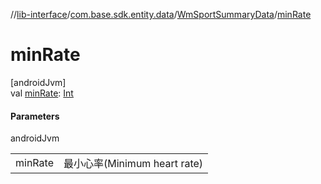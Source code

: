//[lib-interface](../../../index.md)/[com.base.sdk.entity.data](../index.md)/[WmSportSummaryData](index.md)/[minRate](min-rate.md)

# minRate

[androidJvm]\
val [minRate](min-rate.md): [Int](https://kotlinlang.org/api/latest/jvm/stdlib/kotlin/-int/index.html)

#### Parameters

androidJvm

| | |
|---|---|
| minRate | 最小心率(Minimum heart rate) |
